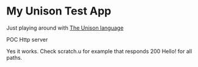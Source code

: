 # My Unison Test App

Just playing around with [The Unison language](https://github.com/unisonweb/unison)

POC Http server

Yes it works. Check scratch.u for example that responds 200 Hello! for all paths.
